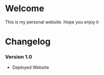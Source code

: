 # Welcome

This is my personal website. Hope you enjoy it

# Changelog

### Version 1.0

- Deployed Website
